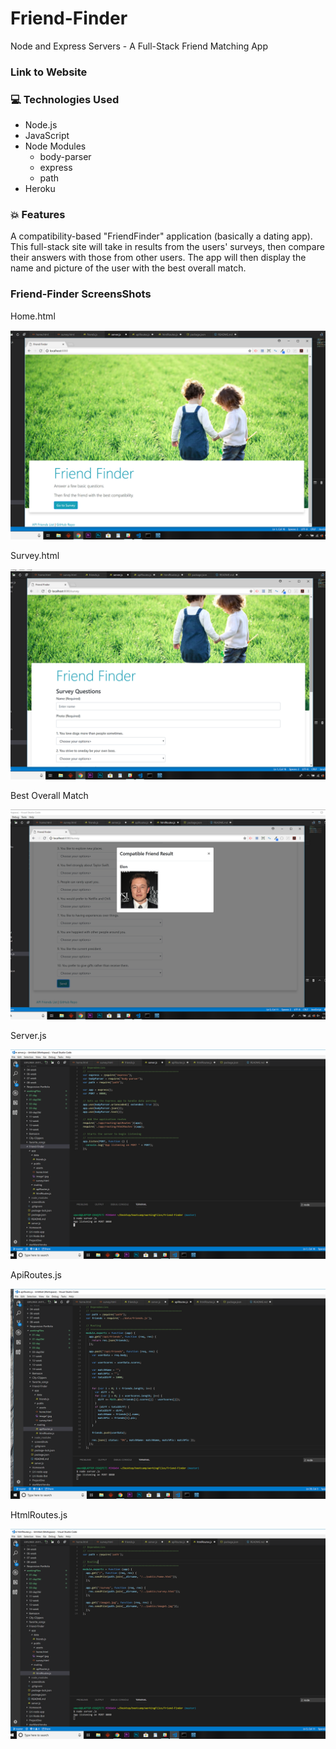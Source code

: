 # Friend-Finder
Node and Express Servers - A Full-Stack Friend Matching App

### Link to Website 


### :computer: Technologies Used 
 
* Node.js
* JavaScript
* Node Modules
	* body-parser
	* express
	* path
* Heroku

### :boom: Features

A compatibility-based "FriendFinder" application (basically a dating app). This full-stack site will take in results from the users' surveys, then compare their answers with those from other users. The app will then display the name and picture of the user with the best overall match.



### Friend-Finder ScreensShots
Home.html

![Home.html](screenShots/home.png)

Survey.html

![Survey.html](screenShots/survey.png)

Best Overall Match

![Best Overall Match](screenShots/bestMatch.png)

Server.js

![Server.js](screenShots/server.png)

ApiRoutes.js

![ApiRoutes.js](screenShots/apiRoutes.png)

HtmlRoutes.js

![HtmlRoutes.js](screenShots/htmlRoutes.png)


